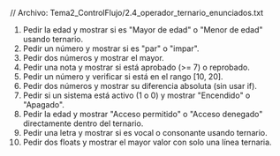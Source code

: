// Archivo: Tema2_ControlFlujo/2.4_operador_ternario_enunciados.txt

1. Pedir la edad y mostrar si es "Mayor de edad" o "Menor de edad" usando ternario.
2. Pedir un número y mostrar si es "par" o "impar".
3. Pedir dos números y mostrar el mayor.
4. Pedir una nota y mostrar si está aprobado (>= 7) o reprobado.
5. Pedir un número y verificar si está en el rango [10, 20].
6. Pedir dos números y mostrar su diferencia absoluta (sin usar if).
7. Pedir si un sistema está activo (1 o 0) y mostrar "Encendido" o "Apagado".
8. Pedir la edad y mostrar "Acceso permitido" o "Acceso denegado" directamente dentro del ternario.
9. Pedir una letra y mostrar si es vocal o consonante usando ternario.
10. Pedir dos floats y mostrar el mayor valor con solo una línea ternaria.
